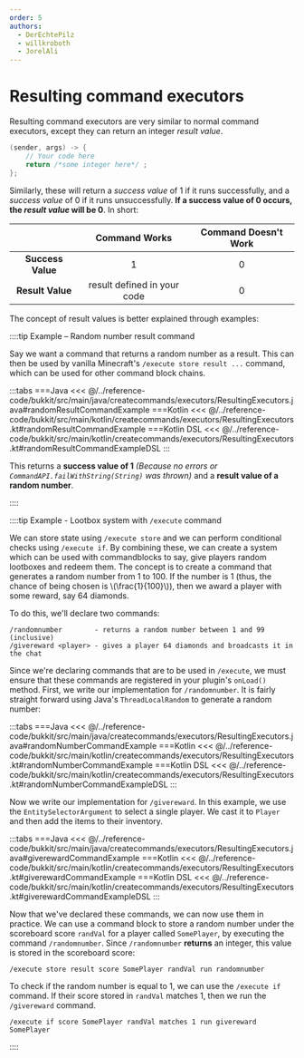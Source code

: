 ```yaml
---
order: 5
authors:
  - DerEchtePilz
  - willkroboth
  - JorelAli
---
```


# Resulting command executors

Resulting command executors are very similar to normal command executors, except they can return an integer _result value_.

```java
(sender, args) -> {
    // Your code here
    return /*some integer here*/ ;
};
```

Similarly, these will return a _success value_ of 1 if it runs successfully, and a _success value_ of 0 if it runs unsuccessfully. **If a success value of 0 occurs, the _result value_ will be 0**. In short:

|                   |        Command Works        | Command Doesn't Work |
|:-----------------:|:---------------------------:|:--------------------:|
| **Success Value** |              1              |          0           |
| **Result Value**  | result defined in your code |          0           |

The concept of result values is better explained through examples:

::::tip Example – Random number result command

Say we want a command that returns a random number as a result. This can then be used by vanilla Minecraft's `/execute store result ...` command, which can be used for other command block chains.

:::tabs
===Java
<<< @/../reference-code/bukkit/src/main/java/createcommands/executors/ResultingExecutors.java#randomResultCommandExample
===Kotlin
<<< @/../reference-code/bukkit/src/main/kotlin/createcommands/executors/ResultingExecutors.kt#randomResultCommandExample
===Kotlin DSL
<<< @/../reference-code/bukkit/src/main/kotlin/createcommands/executors/ResultingExecutors.kt#randomResultCommandExampleDSL
:::

This returns a **success value of 1** _(Because no errors or `CommandAPI.failWithString(String)` was thrown)_ and a **result value of a random number**.

::::

::::tip Example - Lootbox system with `/execute` command

We can store state using `/execute store` and we can perform conditional checks using `/execute if`. By combining these, we can create a system which can be used with commandblocks to say, give players random lootboxes and redeem them. The concept is to create a command that generates a random number from 1 to 100. If the number is 1 (thus, the chance of being chosen is \\(\frac{1}{100}\\)), then we award a player with some reward, say 64 diamonds.

To do this, we'll declare two commands:

```mccmd
/randomnumber        - returns a random number between 1 and 99 (inclusive)
/givereward <player> - gives a player 64 diamonds and broadcasts it in the chat
```

Since we're declaring commands that are to be used in `/execute`, we must ensure that these commands are registered in your plugin's `onLoad()` method. First, we write our implementation for `/randomnumber`. It is fairly straight forward using Java's `ThreadLocalRandom` to generate a random number:

:::tabs
===Java
<<< @/../reference-code/bukkit/src/main/java/createcommands/executors/ResultingExecutors.java#randomNumberCommandExample
===Kotlin
<<< @/../reference-code/bukkit/src/main/kotlin/createcommands/executors/ResultingExecutors.kt#randomNumberCommandExample
===Kotlin DSL
<<< @/../reference-code/bukkit/src/main/kotlin/createcommands/executors/ResultingExecutors.kt#randomNumberCommandExampleDSL
:::

Now we write our implementation for `/givereward`. In this example, we use the `EntitySelectorArgument` to select a single player. We cast it to `Player` and then add the items to their inventory.

:::tabs
===Java
<<< @/../reference-code/bukkit/src/main/java/createcommands/executors/ResultingExecutors.java#giverewardCommandExample
===Kotlin
<<< @/../reference-code/bukkit/src/main/kotlin/createcommands/executors/ResultingExecutors.kt#giverewardCommandExample
===Kotlin DSL
<<< @/../reference-code/bukkit/src/main/kotlin/createcommands/executors/ResultingExecutors.kt#giverewardCommandExampleDSL
:::

Now that we've declared these commands, we can now use them in practice. We can use a command block to store a random number under the scoreboard score `randVal` for a player called `SomePlayer`, by executing the command `/randomnumber`. Since `/randomnumber` **returns** an integer, this value is stored in the scoreboard score:

```mccmd
/execute store result score SomePlayer randVal run randomnumber
```

To check if the random number is equal to 1, we can use the `/execute if` command. If their score stored in `randVal` matches 1, then we run the `/givereward` command.

```mccmd
/execute if score SomePlayer randVal matches 1 run givereward SomePlayer
```

::::